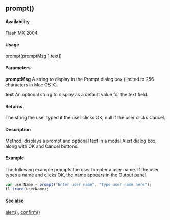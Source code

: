 ## prompt()

#### Availability

Flash MX 2004.

#### Usage

prompt(promptMsg [,text])

#### Parameters

**promptMsg** A string to display in the Prompt dialog box (limited to 256 characters in Mac OS X).

**text** An optional string to display as a default value for the text field.

#### Returns

The string the user typed if the user clicks OK; null if the user clicks Cancel.

#### Description

Method; displays a prompt and optional text in a modal Alert dialog box, along with OK and Cancel buttons.

#### Example

The following example prompts the user to enter a user name. If the user types a name and clicks OK, the name appears in the Output panel.

```javascript
var userName = prompt("Enter user name", "Type user name here");
fl.trace(userName);
```

#### See also

[alert()](../Top-level_functions_and_methods/alert.md), [confirm()](../Top-level_functions_and_methods/confirm.md)
